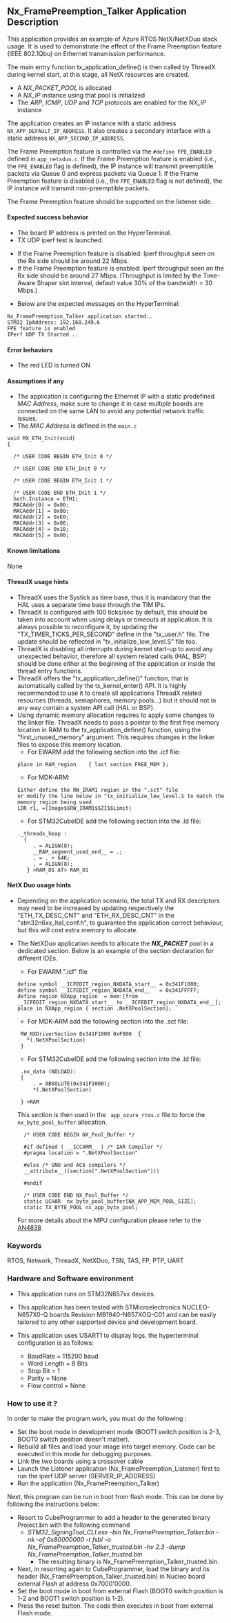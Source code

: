 ##  <b>Nx_FramePreemption_Talker Application Description</b>
This application provides an example of Azure RTOS NetX/NetXDuo stack usage.
It is used to demonstrate the effect of the Frame Preemption feature (IEEE 802.1Qbu) on Ethernet transmission performance.

The main entry function tx_application_define() is then called by ThreadX during kernel start, at this stage, all NetX resources are created.

 + A <i> NX_PACKET_POOL </i> is allocated
 + A <i>NX_IP</i> instance using that pool is initialized
 + The <i>ARP</i>, <i>ICMP</i>, <i>UDP</i> and <i>TCP</i> protocols are enabled for the <i>NX_IP</i> instance

The application creates an IP instance with a static address `NX_APP_DEFAULT_IP_ADDRESS`.
It also creates a secondary interface with a static address `NX_APP_SECOND_IP_ADDRESS`.

The Frame Preemption feature is controlled via the `#define FPE_ENABLED` defined in `app_netxduo.c`.
If the Frame Preemption feature is enabled (i.e., the `FPE_ENABLED` flag is defined), the IP instance will transmit preemptible packets via Queue 0 and express packets via Queue 1.
If the Frame Preemption feature is disabled (i.e., the `FPE_ENABLED` flag is not defined), the IP instance will transmit non-preemptible packets.

The Frame Preemption feature should be supported on the listener side.

####  <b>Expected success behavior</b>

 + The board IP address is printed on the HyperTerminal.
 + TX UDP iperf test is launched.
  - If the Frame Preemption feature is disabled:
    Iperf throughput seen on the Rx side should be around 22 Mbps.
  - If the Frame Preemption feature is enabled:
    Iperf throughput seen on the Rx side should be around 27 Mbps.
  (Throughput is limited by the Time-Aware Shaper slot interval, default value 30% of the bandwidth = 30 Mbps.)
 + Below are the expected messages on the HyperTerminal:
 ```
Nx_FramePreemption_Talker application started..
STM32 IpAddress: 192.168.249.6 
FPE feature is enabled 
IPerf UDP TX Started .. 
```

#### <b>Error behaviors</b>

+ The red LED is turned ON


#### <b>Assumptions if any</b>

- The application is configuring the Ethernet IP with a static predefined <i>MAC Address</i>, make sure to change it in case multiple boards are connected on the same LAN to avoid any potential network traffic issues.
- The <i>MAC Address</i> is defined in the `main.c`

```
void MX_ETH_Init(void)
{

  /* USER CODE BEGIN ETH_Init 0 */

  /* USER CODE END ETH_Init 0 */

  /* USER CODE BEGIN ETH_Init 1 */

  /* USER CODE END ETH_Init 1 */
  heth.Instance = ETH1;
  MACAddr[0] = 0x00;
  MACAddr[1] = 0x80;
  MACAddr[2] = 0xE0;
  MACAddr[3] = 0x00;
  MACAddr[4] = 0x10;
  MACAddr[5] = 0x00;
```
#### <b>Known limitations</b>
None

#### <b>ThreadX usage hints</b>

 - ThreadX uses the Systick as time base, thus it is mandatory that the HAL uses a separate time base through the TIM IPs.
 - ThreadX is configured with 100 ticks/sec by default, this should be taken into account when using delays or timeouts at application. It is always possible to reconfigure it, by updating the "TX_TIMER_TICKS_PER_SECOND" define in the "tx_user.h" file. The update should be reflected in "tx_initialize_low_level.S" file too.
 - ThreadX is disabling all interrupts during kernel start-up to avoid any unexpected behavior, therefore all system related calls (HAL, BSP) should be done either at the beginning of the application or inside the thread entry functions.
 - ThreadX offers the "tx_application_define()" function, that is automatically called by the tx_kernel_enter() API.
   It is highly recommended to use it to create all applications ThreadX related resources (threads, semaphores, memory pools...)  but it should not in any way contain a system API call (HAL or BSP).
 - Using dynamic memory allocation requires to apply some changes to the linker file.
   ThreadX needs to pass a pointer to the first free memory location in RAM to the tx_application_define() function,
   using the "first_unused_memory" argument.
   This requires changes in the linker files to expose this memory location.
    + For EWARM add the following section into the .icf file:
     ```
     place in RAM_region    { last section FREE_MEM };
     ```
    + For MDK-ARM:
    ```
    Either define the RW_IRAM1 region in the ".sct" file
    or modify the line below in "tx_initialize_low_level.S to match the memory region being used
    LDR r1, =|Image$$RW_IRAM1$$ZI$$Limit|
    ```
    + For STM32CubeIDE add the following section into the .ld file:
    ```
    ._threadx_heap :
      {
         . = ALIGN(8);
         __RAM_segment_used_end__ = .;
         . = . + 64K;
         . = ALIGN(8);
       } >RAM_D1 AT> RAM_D1
    ```

#### <b>NetX Duo usage hints</b>

- Depending on the application scenario, the total TX and RX descriptors may need to be increased by updating respectively  the "ETH_TX_DESC_CNT" and "ETH_RX_DESC_CNT" in the "stm32n6xx_hal_conf.h", to guarantee the application correct behaviour, but this will cost extra memory to allocate.
- The NetXDuo application needs to allocate the <b> <i> NX_PACKET </i> </b> pool in a dedicated section.
Below is an example of the section declaration for different IDEs.
   + For EWARM ".icf" file
   ```
   define symbol __ICFEDIT_region_NXDATA_start__ = 0x341F1000;
   define symbol __ICFEDIT_region_NXDATA_end__   = 0x341FFFFF;
   define region NXApp_region  = mem:[from __ICFEDIT_region_NXDATA_start__ to __ICFEDIT_region_NXDATA_end__];
   place in NXApp_region { section .NetXPoolSection};
   ```

   + For MDK-ARM add the following section into the .sct file:
   ```
    RW_NXDriverSection 0x341F1000 0xF000  {
      *(.NetXPoolSection)
    }
  ```
  
   + For STM32CubeIDE add the following section into the .ld file:
   ```
    .nx_data (NOLOAD):
    {
        . = ABSOLUTE(0x341F1000);
        *(.NetXPoolSection)

    } >RAM
   ```
  This section is then used in the <code> app_azure_rtos.c</code> file to force the <code>nx_byte_pool_buffer</code> allocation.

  ```
    /* USER CODE BEGIN NX_Pool_Buffer */

    #if defined ( __ICCARM__ ) /* IAR Compiler */
    #pragma location = ".NetXPoolSection"

    #else /* GNU and AC6 compilers */
    __attribute__((section(".NetXPoolSection")))

    #endif

    /* USER CODE END NX_Pool_Buffer */
    static UCHAR  nx_byte_pool_buffer[NX_APP_MEM_POOL_SIZE];
    static TX_BYTE_POOL nx_app_byte_pool;
  ```
  For more details about the MPU configuration please refer to the [AN4838](https://www.st.com/resource/en/application_note/dm00272912-managing-memory-protection-unit-in-stm32-mcus-stmicroelectronics.pdf)

### <b>Keywords</b>

RTOS, Network, ThreadX, NetXDuo, TSN, TAS, FP, PTP, UART

### <b>Hardware and Software environment</b>

  - This application runs on STM32N657xx devices.
  - This application has been tested with STMicroelectronics NUCLEO-N657X0-Q boards Revision MB1940-N657XOQ-C01 and can be easily tailored to any other supported device and development board.

  - This application uses USART1 to display logs, the hyperterminal configuration is as follows:
      - BaudRate = 115200 baud
      - Word Length = 8 Bits
      - Stop Bit = 1
      - Parity = None
      - Flow control = None

### <b>How to use it ?</b>

In order to make the program work, you must do the following :

 - Set the boot mode in development mode (BOOT1 switch position is 2-3, BOOT0 switch position doesn't matter).
 - Rebuild all files and load your image into target memory. Code can be executed in this mode for debugging purposes.
 - Link the two boards using a crossover cable
 - Launch the Listener application (Nx_FramePreemption_Listener) first to run the iperf UDP server (SERVER_IP_ADDRESS)
 - Run the application (Nx_FramePreemption_Talker)

Next, this program can be run in boot from flash mode. This can be done by following the instructions below:

 - Resort to CubeProgrammer to add a header to the generated binary Project.bin with the following command
   - *STM32_SigningTool_CLI.exe -bin Nx_FramePreemption_Talker.bin -nk -of 0x80000000 -t fsbl -o Nx_FramePreemption_Talker_trusted.bin -hv 2.3 -dump Nx_FramePreemption_Talker_trusted.bin*
       - The resulting binary is Nx_FramePreemption_Talker_trusted.bin.
 - Next, in resorting again to CubeProgrammer, load the binary and its header (Nx_FramePreemption_Talker_trusted.bin) in Nucleo board external Flash at address 0x7000'0000.
 - Set the boot mode in boot from external Flash (BOOT0 switch position is 1-2 and BOOT1 switch position is 1-2).
 - Press the reset button. The code then executes in boot from external Flash mode.
 


